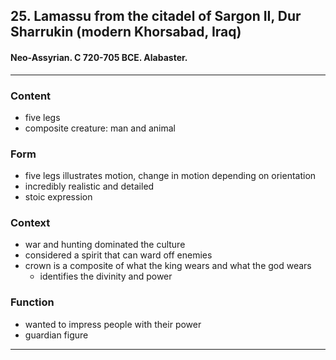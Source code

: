 <!-- order:4 -->
## 25. Lamassu from the citadel of Sargon II, Dur Sharrukin (modern Khorsabad, Iraq)
#### Neo-Assyrian. C 720-705 BCE. Alabaster.
---

### Content
- five legs
- composite creature: man and animal

### Form
- five legs illustrates motion, change in motion depending on orientation
- incredibly realistic and detailed
- stoic expression

### Context
- war and hunting dominated the culture
- considered a spirit that can ward off enemies
- crown is a composite of what the king wears and what the god wears
  - identifies the divinity and power

### Function
- wanted to impress people with their power
- guardian figure

---
